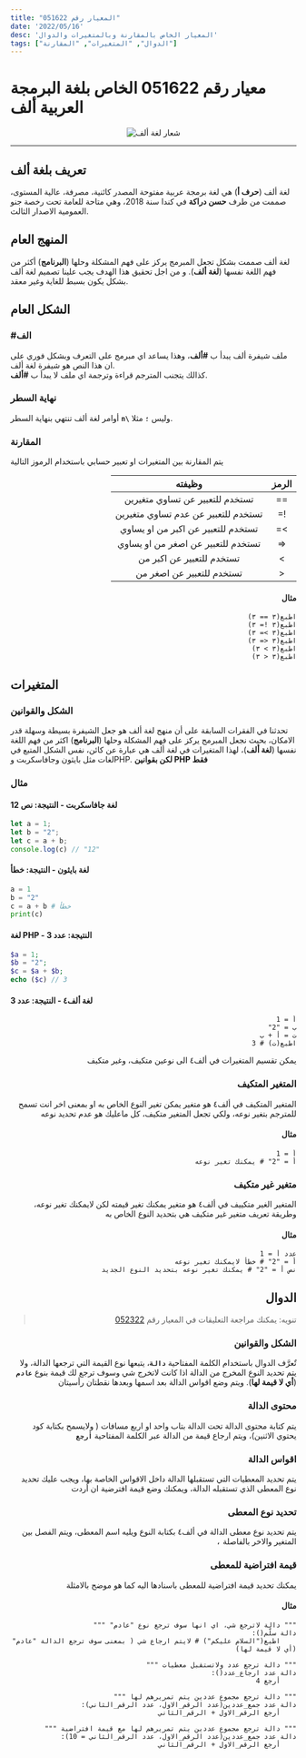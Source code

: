 ```yaml
---
title: "المعيار رقم 051622"
date: '2022/05/16'
desc: 'المعيار الخاص بالمقارنة وبالمتغيرات والدوال'
tags: ["الدوال", "المتغيرات", "المقارنة"]
---
```


# معيار رقم 051622 الخاص بلغة البرمجة العربية ألف

<center>
<img alt="شعار لغة ألف" src="https://avatars.githubusercontent.com/alifcommunity" />
</center>

---

## تعريف بلغة ألف
لغة ألف (**حرف أ**) هي لغة برمجة عربية مفتوحة المصدر كائنية، مصرفة، عالية المستوى، صممت من طرف **حسن دراكة** في كندا سنة 2018، وهي متاحة للعامة تحت رخصة جنو العمومية الاصدار الثالث.


## المنهج العام
لغة ألف صممت بشكل تجعل المبرمج يركز على فهم المشكلة وحلها (**البرنامج**) أكثر من  فهم اللغة نفسها (**لغة ألف**). و من اجل تحقيق هذا الهدف يجب علينا تصميم لغة ألف بشكل يكون بسبط للغاية وغير معقد.


## الشكل العام
### **\#الف**
ملف شيفرة ألف يبدأ ب **\#ألف**، وهذا يساعد اي مبرمج على التعرف وبشكل فوري على ان هذا النص هو شيفرة لغة ألف.
<br>كذالك يتجنب المترجم قراءة وترجمة اي ملف لا يبدأ ب **\#ألف**.

### **نهاية السطر**
<!-- > هي **`\n`** وليست **`n\`** تم كتابتها هكذ ليسهل قرائتها -->

أوامر لغة ألف تنتهي بنهاية السطر **`n\`** وليس **`؛`** مثلا. 

### **المقارنة**
يتم المقارنة بين المتغيرات او تعبير حسابي باستخدام الرموز التالية

<div dir="rtl">

| الرمز | وظيفته |
|:---:|:---:|
| ==  |تستخدم للتعبير عن تساوي متغيرين|
| !=  |تستخدم للتعبير عن عدم تساوي متغيرين|
|  >= |تستخدم للتعبير عن اكبر من او يساوي|
| <=  |تستخدم للتعبير عن اصغر من او يساوي|
|  >  |تستخدم للتعبير عن اكبر من|
|  <  |تستخدم للتعبير عن اصغر من|


#### **مثال**

```ألف
اطبع(٣ == ٣) 
اطبع(٣ != ٣)
اطبع(٣ >= ٣)
اطبع(٣ <= ٣)
اطبع(٣ > ٣)
اطبع(٣ < ٣)
```

</div>

## المتغيرات
### **الشكل والقوانين**
تحدثنا في الفقرات السابقة على أن منهج لغة ألف هو جعل الشيفرة بسيطة وسهلة قدر الامكان، بحيث نجعل المبرمج يركز على فهم المشكلة وحلها (**البرنامج**) اكثر من فهم اللغة نفسها (**لغة ألف**)، لهذا المتغيرات في لغة ألف هي عبارة عن كائن، نفس الشكل المتبع في لغات مثل بايثون وجافاسكربت وPHP. **لكن بقوانين PHP فقط**

### **مثال**
#### **لغة جافاسكربت - النتيجة: نص 12**

```js
let a = 1;
let b = "2";
let c = a + b;
console.log(c) // "12"
```

#### **لغة بايثون - النتيجة: خطأ**

```python
a = 1
b = "2"
c = a + b # خطأ
print(c)
```

#### **لغة PHP - النتيجة: عدد 3**
```php
$a = 1;
$b = "2";
$c = $a + $b;
echo ($c) // 3
```

#### **لغة ألف٤ - النتيجة: عدد 3**
<div dir="rtl">

```ألف٤
أ = 1
ب = "2"
ت = أ + ب
اطبع(ت) # 3
```

يمكن تقسيم المتغيرات في ألف٤ الى نوعين متكيف، وغير متكيف

### المتغير المتكيف
المتغير المتكيف في ألف٤ هو متغير يمكن تغير النوع الخاص به او بمعنى اخر انت تسمح للمترجم بتغير نوعه، ولكي تجعل المتغير متكيف، كل ماعليك هو عدم تحديد نوعه

#### مثال
```ألف٤
أ = 1
أ = "2" # يمكنك تغير نوعه
```

### متغير غير متكيف
المتغير الغير متكييف في ألف٤ هو متغير يمكنك تغير قيمته لكن لايمكنك تغير نوعه، وطريقة تعريف متغير غير متكيف هي بتحديد النوع الخاص به

#### مثال
```ألف٤
عدد أ = 1
أ = "2" # خطأ لايمكنك تغير نوعه
نص أ = "2" # يمكنك تغير نوعه بتحديد النوع الجديد
```

## الدوال
> تنويه: يمكنك مراجعة التعليقات في المعيار رقم [052322](052322.md)
### **الشكل والقوانين**
تٌعرَّف الدوال باستخدام الكلمة المفتاحية **`دالة`**، يتبعها نوع القيمة التي ترجعها الدالة، ولا يتم تحديد النوع المخرج من الدالة اذا كانت لاتخرج شي وسوف ترجع لك قيمة بنوع **`عادم`** (**أي لا قيمة لها**).
ويتم وضع اقواس الدالة بعد اسمها وبعدها نقطتان رأسيتان

### محتوى الدالة

يتم كتابة محتوى الدالة تحت الدالة بتاب واحد او اربع مسافات ( ولايسمح بكتابة كود يحتوي الاثنين)، ويتم ارجاع قيمة من الدالة عبر الكلمة المفتاحية **`أرجع`**

### اقواس الدالة
يتم تحديد المعطيات التي تستقبلها الدالة داخل الاقواس الخاصة بها، ويجب عليك تحديد نوع المعطى الذي تستقبله الدالة، ويمكنك وضع قيمة افترضية ان أردت

### تحديد نوع المعطى
يتم تحديد نوع معطى الدالة في ألف٤ بكتابة النوع ويليه اسم المعطى، ويتم الفصل بين المتغير والاخر بالفاصلة **`،`**

### قيمة افتراضية للمعطى
يمكنك تحديد قيمة افتراضية للمعطى باسنادها اليه كما هو موضح بالامثلة

#### مثال
```ألف٤
""" دالة لاترجع شي، اي انها سوف ترجع نوع "عادم" """
دالة سلّم():
    اطبع("السلام عليكم") # لايتم ارجاع شي ( بمعنى سوف ترجع الدالة "عادم" (أي لا قيمة لها)

""" دالة ترجع عدد ولاتستقبل معطيات """
دالة عدد ارجاع_عدد():
    أرجع 4

""" دالة ترجع مجموع عددين يتم تمريرهم لها """
دالة عدد جمع_عددين(عدد الرقم_الاول، عدد الرقم_الثاني):
    أرجع الرقم_الاول + الرقم_الثاني

""" دالة ترجع مجموع عددين يتم تمريرهم لها مع قيمة افتراضية """
دالة عدد جمع_عددين(عدد الرقم_الاول، عدد الرقم_الثاني = 10):
    أرجع الرقم_الاول + الرقم_الثاني
```

</div>
